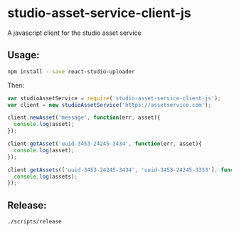 # studio-asset-service-client-js
A javascript client for the studio asset service

## Usage:

```bash
npm install --save react-studio-uploader
```

Then:

```javascript
var studioAssetService = require('studio-asset-service-client-js');
var client = new studioAssetService('https://assetservice.com');

client.newAsset('message', function(err, asset){
  console.log(asset);
});

client.getAsset('uuid-3453-24245-3434', function(err, asset){
  console.log(asset);
});

client.getAssets(['uuid-3453-24245-3434', 'uuid-3453-24245-3333'], function(err, assets){
  console.log(assets);
});
```

## Release:

```bash
./scripts/release
```
